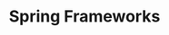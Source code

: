 ---
layout: default
title: Spring Frameworks
nav_order: 3
has_children: true
permalink: /docs/springs/spring-framework
---